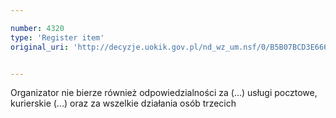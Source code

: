 ```yaml
---

number: 4320
type: 'Register item'
original_uri: 'http://decyzje.uokik.gov.pl/nd_wz_um.nsf/0/B5B07BCD3E666081C1257B1F0040FB2F?OpenDocument'


---
```


Organizator nie bierze również odpowiedzialności za (...) usługi pocztowe, kurierskie (...) oraz za wszelkie działania osób trzecich
